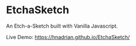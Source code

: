# EtchaSketch

An Etch-a-Sketch built with Vanilla Javascript.

Live Demo: https://hnadrian.github.io/EtchaSketch/